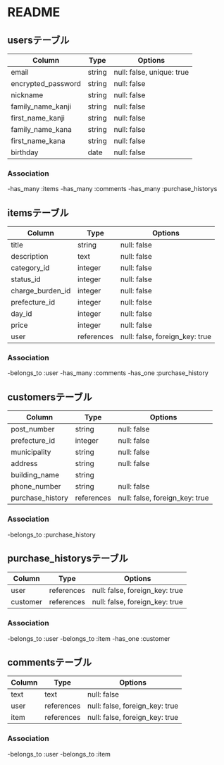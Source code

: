 # README

## usersテーブル

| Column             | Type    | Options                   |
| -----------------  | ------- | ------------------------- |
| email              | string  | null: false, unique: true |
| encrypted_password | string  | null: false               |
| nickname           | string  | null: false               |
| family_name_kanji  | string  | null: false               |
| first_name_kanji   | string  | null: false               |
| family_name_kana   | string  | null: false               |
| first_name_kana    | string  | null: false               |
| birthday           | date    | null: false               |

### Association
-has_many :items
-has_many :comments
-has_many :purchase_historys

## itemsテーブル

| Column            | Type       | Options                         |
| ----------------- | ---------- | ------------------------------- |
| title             | string     | null: false                     |
| description       | text       | null: false                     |
| category_id       | integer    | null: false                     |
| status_id         | integer    | null: false                     |
| charge_burden_id  | integer    | null: false                     |
| prefecture_id     | integer    | null: false                     |
| day_id            | integer    | null: false                     |
| price             | integer    | null: false                     |
| user              | references | null: false, foreign_key: true  |

### Association
-belongs_to :user
-has_many :comments
-has_one :purchase_history

## customersテーブル

| Column               | Type       | Options                           |
| -------------------- | ---------- | --------------------------------- |
| post_number          | string     | null: false                       |
| prefecture_id        | integer    | null: false                       |
| municipality         | string     | null: false                       |
| address              | string     | null: false                       |
| building_name        | string     |                                   |
| phone_number         | string     | null: false                       |
| purchase_history     | references | null: false, foreign_key: true    |

### Association
-belongs_to :purchase_history

## purchase_historysテーブル

| Column    | Type       | Options                         |
| --------- | ---------- | ------------------------------- |
| user      | references | null: false, foreign_key: true  |
| customer  | references | null: false, foreign_key: true  |

### Association
-belongs_to :user
-belongs_to :item
-has_one :customer


## commentsテーブル

| Column | Type       | Options                              |
| ------ | ---------- | ------------------------------------ |
| text   | text       | null: false                          |
| user   | references | null: false, foreign_key: true       |
| item   | references | null: false, foreign_key: true       |

### Association
-belongs_to :user
-belongs_to :item